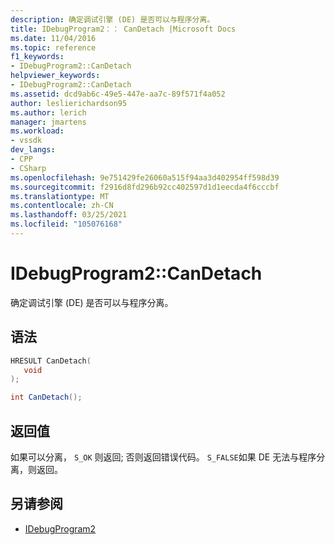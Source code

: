 ```yaml
---
description: 确定调试引擎 (DE) 是否可以与程序分离。
title: IDebugProgram2：： CanDetach |Microsoft Docs
ms.date: 11/04/2016
ms.topic: reference
f1_keywords:
- IDebugProgram2::CanDetach
helpviewer_keywords:
- IDebugProgram2::CanDetach
ms.assetid: dcd9ab6c-49e5-447e-aa7c-89f571f4a052
author: leslierichardson95
ms.author: lerich
manager: jmartens
ms.workload:
- vssdk
dev_langs:
- CPP
- CSharp
ms.openlocfilehash: 9e751429fe26060a515f94aa3d402954ff598d39
ms.sourcegitcommit: f2916d8fd296b92cc402597d1d1eecda4f6cccbf
ms.translationtype: MT
ms.contentlocale: zh-CN
ms.lasthandoff: 03/25/2021
ms.locfileid: "105076168"
---
```

# <a name="idebugprogram2candetach"></a>IDebugProgram2::CanDetach
确定调试引擎 (DE) 是否可以与程序分离。

## <a name="syntax"></a>语法

```cpp
HRESULT CanDetach(
   void
);
```

```csharp
int CanDetach();
```

## <a name="return-value"></a>返回值
 如果可以分离， `S_OK` 则返回; 否则返回错误代码。 `S_FALSE`如果 DE 无法与程序分离，则返回。

## <a name="see-also"></a>另请参阅
- [IDebugProgram2](../../../extensibility/debugger/reference/idebugprogram2.md)
